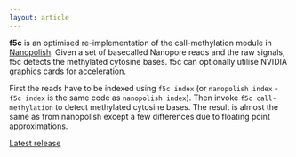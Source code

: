 ```yaml
---
layout: article
---
```


**f5c** is an optimised re-implementation of the call-methylation module in
[Nanopolish](https://github.com/jts/nanopolish). Given a set of basecalled
Nanopore reads and the raw signals, f5c detects the methylated cytosine bases.
f5c can optionally utilise NVIDIA graphics cards for acceleration.

First the reads have to be indexed using `f5c index` (or `nanopolish index` -
`f5c index` is the same code as `nanopolish index`). Then invoke
`f5c call-methylation` to detect methylated cytosine bases. The result is
almost the same as from nanopolish except a few differences due to floating
point approximations.

[Latest release](https://github.com/hasindu2008/f5c/releases/latest)
